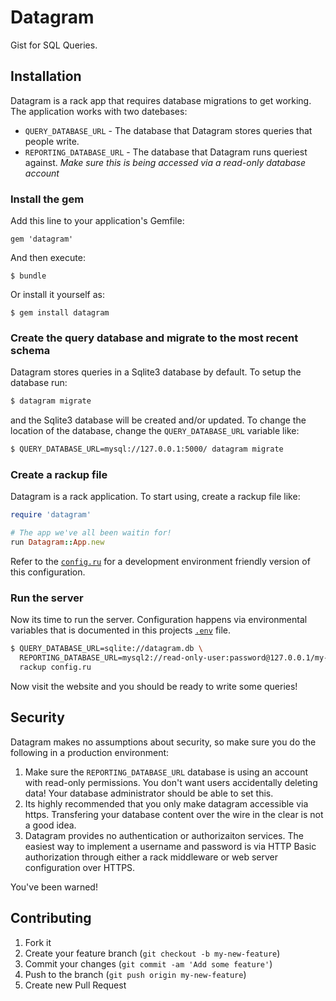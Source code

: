 # Datagram

Gist for SQL Queries.

## Installation

Datagram is a rack app that requires database migrations to get working. The application works with two datebases:

* `QUERY_DATABASE_URL` - The database that Datagram stores queries that people write.
* `REPORTING_DATABASE_URL` - The database that Datagram runs queriest against. *Make sure this is being accessed via a read-only database account*

### Install the gem

Add this line to your application's Gemfile:

    gem 'datagram'

And then execute:

    $ bundle

Or install it yourself as:

    $ gem install datagram

### Create the query database and migrate to the most recent schema

Datagram stores queries in a Sqlite3 database by default. To setup the database run:

```sh
$ datagram migrate
```

and the Sqlite3 database will be created and/or updated. To change the location of the database, change the `QUERY_DATABASE_URL` variable like:

```sh
$ QUERY_DATABASE_URL=mysql://127.0.0.1:5000/ datagram migrate
```

### Create a rackup file

Datagram is a rack application. To start using, create a rackup file like:

```ruby
require 'datagram'

# The app we've all been waitin for!
run Datagram::App.new
```

Refer to the [`config.ru`](./config.ru) for a development environment friendly version of this configuration.

### Run the server

Now its time to run the server. Configuration happens via environmental variables that is documented in this projects [`.env`](./.env) file.

```sh
$ QUERY_DATABASE_URL=sqlite://datagram.db \
  REPORTING_DATABASE_URL=mysql2://read-only-user:password@127.0.0.1/my-database \
  rackup config.ru
```

Now visit the website and you should be ready to write some queries!

## Security

Datagram makes no assumptions about security, so make sure you do the following in a production environment:

1. Make sure the `REPORTING_DATABASE_URL` database is using an account with read-only permissions. You don't want users accidentally deleting data! Your database administrator should be able to set this.
2. Its highly recommended that you only make datagram accessible via https. Transfering your database content over the wire in the clear is not a good idea.
3. Datagram provides no authentication or authorizaiton services. The easiest way to implement a username and password is via HTTP Basic authorization through either a rack middleware or web server configuration over HTTPS.

You've been warned!

## Contributing

1. Fork it
2. Create your feature branch (`git checkout -b my-new-feature`)
3. Commit your changes (`git commit -am 'Add some feature'`)
4. Push to the branch (`git push origin my-new-feature`)
5. Create new Pull Request
